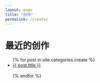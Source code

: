 ```yaml
---
layout: page
title: "创作"
permalink: /create/
---
```


<h1>最近的创作</h1>

<ul>
{% for post in site.categories.create %}
  <li>
    <a href="{{ post.url | prepend: site.baseurl }}">{{ post.title }}</a>
    <br>
    <br>
  </li>
{% endfor %}
</ul>